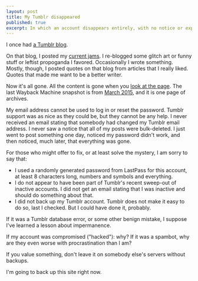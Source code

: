 ```yaml
---
layout: post
title: My Tumblr disappeared
published: true
excerpt: In which an account disappears entirely, with no notice or explanation
---
```


I once had <a href="http://kevinpurdy.tumblr.com">a Tumblr blog</a>.

On that blog, I posted my <a href="https://www.thisismyjam.com/kevinpurdy">current jams</a>. I re-blogged some glitch art or funny stuff or leftist propoganda I favored. Occasionally I wrote something. Mostly, though, I posted quotes on that blog from articles that I really liked. Quotes that made me want to be a better writer.

Now it's all gone. All the content is gone when you <a href="http://kevinpurdy.tumblr.com">look at the page</a>. The last Wayback Machine snapshot is from <a href="https://web.archive.org/web/20150322115800/http://kevinpurdy.tumblr.com/">March 2015</a>, and it is one page of archives.

My email address cannot be used to log in or reset the password. Tumblr support was as nice as they could be, but they cannot be any help. I never received an email stating that somebody had changed my Tumblr email address. I never saw a notice that all of my posts were bulk-deleted. I just went to post something one day, noticed my password didn't work, and then noticed, much later, that everything was gone.

For those who might offer to fix, or at least solve the mystery, I am sorry to say that:

+ I used a randomly generated password from LastPass for this account, at least 8 characters long, numbers and symbols and everything.
+ I do not appear to have been part of Tumblr's recent sweep-out of inactive accounts. I did not get an email stating that I was inactive and should do something about that.
+ I did not back up my Tumblr account. Tumblr does not make it easy to do so, last I checked. But I could have done it, probably.

If it was a Tumblr database error, or some other benign mistake, I suppose I've learned a lesson about impermanence.

If my account was compromised ("hacked"): why? If it was a spambot, why are they even worse with procrastination than I am?

If you value something, don't leave it on somebody else's servers without backups.

I'm going to back up this site right now.
